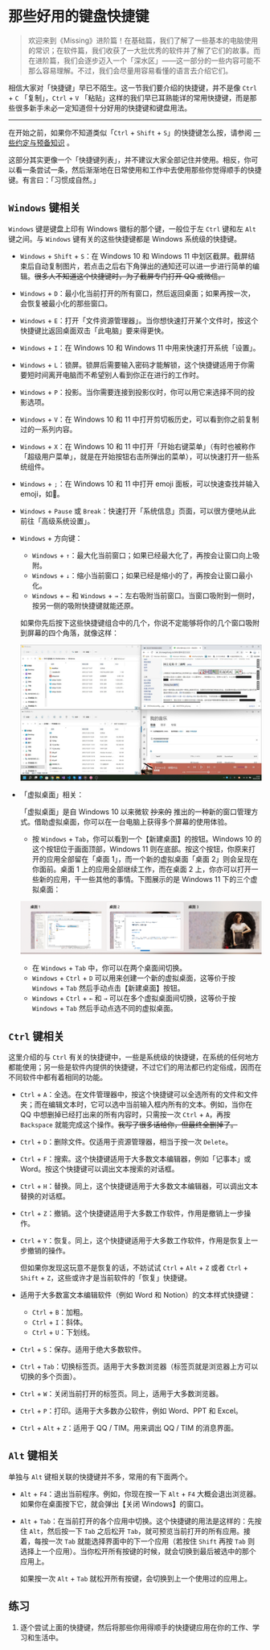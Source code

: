 # 那些好用的键盘快捷键

> 欢迎来到《Missing》进阶篇！在基础篇，我们了解了一些基本的电脑使用的常识；在软件篇，我们收获了一大批优秀的软件并了解了它们的故事。而在进阶篇，我们会逐步迈入一个「深水区」——这一部分的一些内容可能不那么容易理解。不过，我们会尽量用容易看懂的语言去介绍它们。
> 

相信大家对「快捷键」早已不陌生。这一节我们要介绍的快捷键，并不是像 `Ctrl` + `C` 「复制」，`Ctrl` + `V` 「粘贴」这样的我们早已耳熟能详的常用快捷键，而是那些很多新手未必一定知道但十分好用的快捷键和键盘用法。

---

在开始之前，如果你不知道类似「`Ctrl` + `Shift` + `S`」的快捷键怎么按，请参阅 [一些约定与预备知识](first-things-first.md) 。

这部分其实更像一个「快捷键列表」，并不建议大家全部记住并使用。相反，你可以看一条尝试一条，然后渐渐地在日常使用和工作中去使用那些你觉得顺手的快捷键。有言曰：「习惯成自然。」

## `Windows` 键相关

`Windows` 键是键盘上印有 Windows 徽标的那个键，一般位于左 `Ctrl` 键和左 `Alt` 键之间。与 `Windows` 键有关的这些快捷键都是 Windows 系统级的快捷键。

- `Windows` + `Shift` + `S`：在 Windows 10 和 Windows 11 中划区截屏。截屏结束后自动复制图片，若点击之后右下角弹出的通知还可以进一步进行简单的编辑。~~很多人不知道这个快捷键时，为了截屏专门打开 QQ 或微信。~~
- `Windows` + `D`：最小化当前打开的所有窗口，然后返回桌面；如果再按一次，会恢复被最小化的那些窗口。
- `Windows` + `E`：打开「文件资源管理器」。当你想快速打开某个文件时，按这个快捷键比返回桌面双击「此电脑」要来得更快。
- `Windows` + `I`：在 Windows 10 和 Windows 11 中用来快速打开系统「设置」。
- `Windows` + `L`：锁屏。锁屏后需要输入密码才能解锁，这个快捷键适用于你需要短时间离开电脑而不希望别人看到你正在进行的工作时。
- `Windows` + `P`：投影。当你需要连接到投影仪时，你可以用它来选择不同的投影选项。
- `Windows` + `V`：在 Windows 10 和 11 中打开剪切板历史，可以看到你之前复制过的一系列内容。
- `Windows` + `X`：在 Windows 10 和 11 中打开「开始右键菜单」（有时也被称作「超级用户菜单」，就是在开始按钮右击所弹出的菜单），可以快速打开一些系统组件。
- `Windows` + `;`：在 Windows 10 和 11 中打开 emoji 面板，可以快速查找并输入 emoji，如🤗。
- `Windows` + `Pause` 或 `Break`：快速打开「系统信息」页面，可以很方便地从此前往「高级系统设置」。
- `Windows` + 方向键：
    - `Windows` + `↑`：最大化当前窗口；如果已经最大化了，再按会让窗口向上吸附。
    - `Windows` + `↓`：缩小当前窗口；如果已经是缩小的了，再按会让窗口最小化。
    - `Windows` + `←` 和 `Windows` + `→`：左右吸附当前窗口。当窗口吸附到一侧时，按另一侧的吸附快捷键就能还原。
    
    如果你先后按下这些快捷键组合中的几个，你说不定能够将你的几个窗口吸附到屏幕的四个角落，就像这样：
    
    ![屏幕截图 2022-01-29 201815_x0.75.jpg](shortcut-keys/%E5%B1%8F%E5%B9%95%E6%88%AA%E5%9B%BE_2022-01-29_201815_x0.75.jpg)
    
- 「虚拟桌面」相关：
    
    「虚拟桌面」是自 Windows 10 以来微软 ~~抄来的~~ 推出的一种新的窗口管理方式。借助虚拟桌面，你可以在一台电脑上获得多个屏幕的使用体验。
    
    - 按 `Windows` + `Tab`，你可以看到一个【新建桌面】的按钮。Windows 10 的这个按钮位于画面顶部，Windows 11 则在底部。按这个按钮，你原来打开的应用全部留在「桌面 1」，而一个新的虚拟桌面「桌面 2」则会呈现在你面前。桌面 1 上的应用全部继续工作，而在桌面 2 上，你亦可以打开一些新的应用，干一些其他的事情。下图展示的是 Windows 11 下的三个虚拟桌面：
    
    ![Untitled](shortcut-keys/Untitled.png)
    
    - 在 `Windows` + `Tab` 中，你可以在两个桌面间切换。
    - `Windows` + `Ctrl` + `D` 可以用来创建一个新的虚拟桌面，这等价于按 `Windows` + `Tab` 然后手动点击【新建桌面】按钮。
    - `Windows` + `Ctrl` + `←` 和 `→` 可以在多个虚拟桌面间切换，这等价于按 `Windows` + `Tab` 然后手动点选不同的虚拟桌面。

## `Ctrl` 键相关

这里介绍的与 `Ctrl` 有关的快捷键中，一些是系统级的快捷键，在系统的任何地方都能使用；另一些是软件内提供的快捷键，不过它们的用法都已约定俗成，因而在不同软件中都有着相同的功能。

- `Ctrl` + `A`：全选。在文件管理器中，按这个快捷键可以全选所有的文件和文件夹；而在编辑文本时，它可以选中当前输入框内所有的文本。例如，当你在 QQ 中想删掉已经打出来的所有内容时，只需按一次 `Ctrl` + `A`，再按 `Backspace` 就能完成这个操作。~~我写了很多话给你，但最终全删掉了。~~
- `Ctrl` + `D`：删除文件。仅适用于资源管理器，相当于按一次 `Delete`。
- `Ctrl` + `F`：搜索。这个快捷键适用于大多数文本编辑器，例如「记事本」或 Word。按这个快捷键可以调出文本搜索的对话框。
- `Ctrl` + `H`：替换。同上，这个快捷键适用于大多数文本编辑器，可以调出文本替换的对话框。
- `Ctrl` + `Z`：撤销。这个快捷键适用于大多数工作软件，作用是撤销上一步操作。
- `Ctrl` + `Y`：恢复。同上，这个快捷键适用于大多数工作软件，作用是恢复上一步撤销的操作。
    
    但如果你发现这玩意不是恢复的话，不妨试试 `Ctrl` + `Alt` + `Z` 或者 `Ctrl` + `Shift` + `Z`，这些或许才是当前软件的「恢复」快捷键。
    
- 适用于大多数富文本编辑软件（例如 Word 和 Notion）的文本样式快捷键：
    - `Ctrl` + `B`：加粗。
    - `Ctrl` + `I`：斜体。
    - `Ctrl` + `U`：下划线。
- `Ctrl` + `S`：保存。适用于绝大多数软件。
- `Ctrl` + `Tab`：切换标签页。适用于大多数浏览器（标签页就是浏览器上方可以切换的多个页面）。
- `Ctrl` + `W`：关闭当前打开的标签页。同上，适用于大多数浏览器。
- `Ctrl` + `P`：打印。适用于大多数办公软件，例如 Word、PPT 和 Excel。
- `Ctrl` + `Alt` + `Z`：适用于 QQ / TIM。用来调出 QQ / TIM 的消息界面。

## `Alt` 键相关

单独与 `Alt` 键相关联的快捷键并不多，常用的有下面两个。

- `Alt` + `F4`：退出当前程序。例如，你现在按一下 `Alt` + `F4` 大概会退出浏览器。如果你在桌面按下它，就会弹出【关闭 Windows】的窗口。
- `Alt` + `Tab`：在当前打开的各个应用中切换。这个快捷键的用法是这样的：先按住 `Alt`，然后按一下 `Tab` 之后松开 `Tab`，就可预览当前打开的所有应用。接着，每按一次 `Tab` 就能选择界面中的下一个应用（若按住 `Shift` 再按 `Tab` 则选择上一个应用）。当你松开所有按键的时候，就会切换到最后被选中的那个应用上。
    
    如果按一次 `Alt` + `Tab` 就松开所有按键，会切换到上一个使用过的应用上。
    

## 练习

1. 逐个尝试上面的快捷键，然后将那些你用得顺手的快捷键应用在你的工作、学习和生活中。